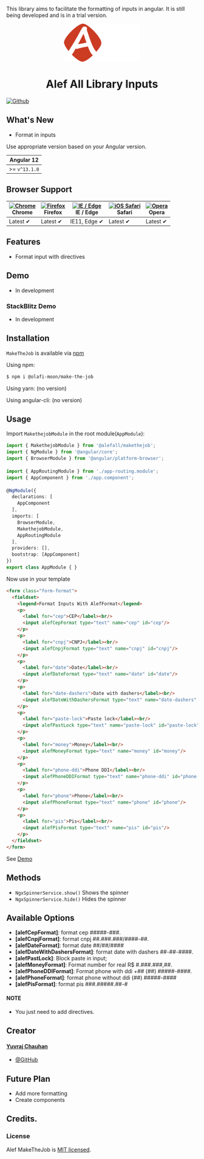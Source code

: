 This library aims to facilitate the formatting of inputs in angular. 
It is still being developed and is in a trial version.

<p align="center">
  <img height="100px" width="200px" style="text-align: center;" src="https://raw.githubusercontent.com/Olafi-MooN/alefall-lib/master/projects/alefall/makethejob/src/assets/logo-completo.png">
  <h1 align="center">Alef All Library Inputs</h1>
</p>


[![Github](https://img.shields.io/badge/GitHub-100000?style=for-the-badge&logo=github&logoColor=white)](https://github.com/Olafi-MooN/alefall-lib)

## What's New

- Format in inputs

Use appropriate version based on your Angular version.

| Angular 12  |
| ----------- | 
| >= `v^13.1.0` |



## Browser Support

| [<img src="https://raw.githubusercontent.com/alrra/browser-logos/master/src/chrome/chrome_48x48.png" alt="Chrome" width="24px" height="24px" />](http://godban.github.io/browsers-support-badges/)</br>Chrome | [<img src="https://raw.githubusercontent.com/alrra/browser-logos/master/src/firefox/firefox_48x48.png" alt="Firefox" width="24px" height="24px" />](http://godban.github.io/browsers-support-badges/)</br>Firefox | [<img src="https://raw.githubusercontent.com/alrra/browser-logos/master/src/edge/edge_48x48.png" alt="IE / Edge" width="24px" height="24px" />](http://godban.github.io/browsers-support-badges/)</br>IE / Edge | [<img src="https://raw.githubusercontent.com/alrra/browser-logos/master/src/safari-ios/safari-ios_48x48.png" alt="iOS Safari" width="24px" height="24px" />](http://godban.github.io/browsers-support-badges/)</br>Safari | [<img src="https://raw.githubusercontent.com/alrra/browser-logos/master/src/opera/opera_48x48.png" alt="Opera" width="24px" height="24px" />](http://godban.github.io/browsers-support-badges/)</br>Opera |
| ------------------------------------------------------------------------------------------------------------------------------------------------------------------------------------------------------------- | ----------------------------------------------------------------------------------------------------------------------------------------------------------------------------------------------------------------- | --------------------------------------------------------------------------------------------------------------------------------------------------------------------------------------------------------------- | ------------------------------------------------------------------------------------------------------------------------------------------------------------------------------------------------------------------------- | --------------------------------------------------------------------------------------------------------------------------------------------------------------------------------------------------------- |
| Latest ✔                                                                                                                                                                                                      | Latest ✔                                                                                                                                                                                                          | IE11, Edge ✔                                                                                                                                                                                                    | Latest ✔                                                                                                                                                                                                                  | Latest ✔                                                                                                                                                                                                  |

## Features

- Format input with directives

## Demo
- In development
<!-- [Working Demo](https://alefall.github.io/all/) -->

### StackBlitz Demo
- In development
<!-- - [Normal Usage](https://stackblitz.com/) -->

## Installation

`MakeTheJob` is available via [npm](https://www.npmjs.com/package/ngx-spinner)

Using npm:

```bash
$ npm i @olafi-moon/make-the-job
```

Using yarn: (no version)

<!-- ```bash
$ yarn add MakeTheJob
``` -->

Using angular-cli: (no version)
<!-- 
```bash
$ ng add MakeTheJob
``` -->

## Usage

Import `MakethejobModule` in the root module(`AppModule`):

```typescript
import { MakethejobModule } from '@alefall/makethejob';
import { NgModule } from '@angular/core';
import { BrowserModule } from '@angular/platform-browser';

import { AppRoutingModule } from './app-routing.module';
import { AppComponent } from './app.component';

@NgModule({
  declarations: [
    AppComponent
  ],
  imports: [
    BrowserModule,
    MakethejobModule,
    AppRoutingModule
  ],
  providers: [],
  bootstrap: [AppComponent]
})
export class AppModule { }

```

Now use in your template

```html
<form class="form-format">
  <fieldset>
    <legend>Format Inputs With AlefFormat</legend>
    <p>
      <label for="cep">CEP</label><br/>
      <input alefCepFormat type="text" name="cep" id="cep"/>
    </p>
    <p>
      <label for="cnpj">CNPJ</label><br/>
      <input alefCnpjFormat type="text" name="cnpj" id="cnpj"/>
    </p>
    <p>
      <label for="date">Date</label><br/>
      <input alefDateFormat type="text" name="date" id="date"/>
    </p>
    <p>
      <label for="date-dashers">Date with dashers</label><br/>
      <input alefDateWithDashersFormat type="text" name="date-dashers" id="date-dashers"/>
    </p>
    <p>
      <label for="paste-lock">Paste lock</label><br/>
      <input alefPastLock type="text" name="paste-lock" id="paste-lock"/>
    </p>
    <p>
      <label for="money">Money</label><br/>
      <input alefMoneyFormat type="text" name="money" id="money"/>
    </p>
    <p>
      <label for="phone-ddi">Phone DDI</label><br/>
      <input alefPhoneDDIFormat type="text" name="phone-ddi" id="phone-ddi"/>
    </p>
    <p>
      <label for="phone">Phone</label><br/>
      <input alefPhoneFormat type="text" name="phone" id="phone"/>
    </p>
    <p>
      <label for="pis">Pis</label><br/>
      <input alefPisFormat type="text" name="pis" id="pis"/>
    </p>
  </fieldset>
</form>
```

See [Demo](#demo)

## Methods

- `NgxSpinnerService.show()` Shows the spinner
- `NgxSpinnerService.hide()` Hides the spinner

## Available Options

- **[alefCepFormat]**: format cep #####-###.
- **[alefCnpjFormat]**: format cnpj ##.###.###/####-##.
- **[alefDateFormat]**: format date ##/##/####
- **[alefDateWithDashersFormat]**: format date with dashers ##-##-####.
- **[alefPastLock]**: Block paste in input;
- **[alefMoneyFormat]**: Format number for real R$ #.###.###,##.
- **[alefPhoneDDIFormat]**: Format phone with ddi +## (##) #####-####.
- **[alefPhoneFormat]**: format phone without ddi (##) #####-####
- **[alefPisFormat]**: format pis ###.#####.##-#

#### NOTE

- You just need to add directives.
## Creator

#### [Yuvraj Chauhan](mailto:alefmastertutor@gmail.com)

- [@GitHub](https://github.com/Olafi-MooN)

## Future Plan
- Add more formatting 
- Create components

## Credits.

### License

Alef MakeTheJob is [MIT licensed](./LICENSE).